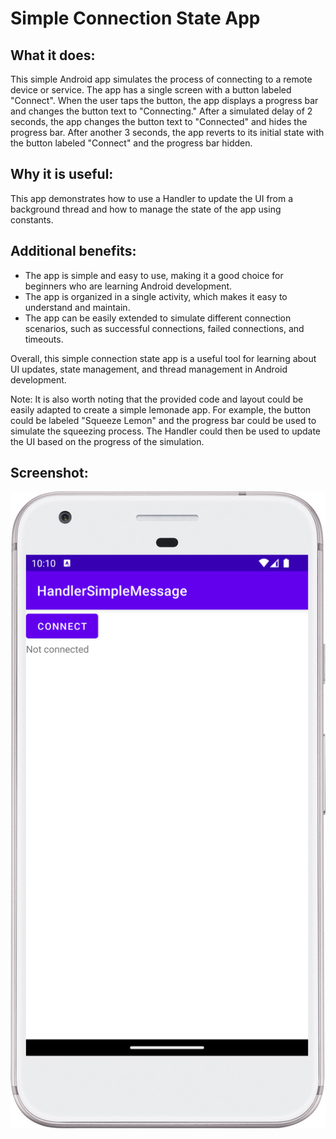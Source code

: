 # Simple Connection State App

## What it does:

This simple Android app simulates the process of connecting to a remote device
or service.
The app has a single screen with a button labeled "Connect".
When the user taps the button, the app displays
a progress bar and changes the button text to "Connecting."
After a simulated delay of 2 seconds,
the app changes the button text to "Connected" and hides the progress bar.
After another 3 seconds,
the app reverts to its initial state with the button labeled "Connect" and the
progress bar hidden.

## Why it is useful:

This app demonstrates how to use a Handler to update the UI from a background
thread and how to manage the state of the app using constants.

## Additional benefits:

* The app is simple and easy to use, making it a good choice for beginners who
  are learning Android
  development.
* The app is organized in a single activity, which makes it easy to understand
  and maintain.
* The app can be easily extended to simulate different connection scenarios,
  such as successful
  connections, failed connections, and timeouts.

Overall, this simple connection state app is a useful tool for learning about UI
updates, state management, and thread management in Android development.

Note: It is also worth noting that the provided code and layout could be easily
adapted to create a
simple lemonade app. For example, the button could be labeled "Squeeze Lemon"
and the progress bar
could be used to simulate the squeezing process. The Handler could then be used
to update the UI based on the progress of the simulation.

## Screenshot:

<!--suppress CheckImageSize -->
<img src="screenshots/Screenshot_20240520_221026.png" width="700"  alt="screenshot">